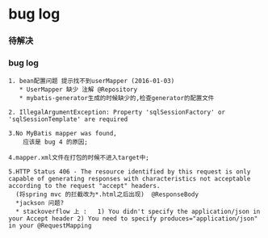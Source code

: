 # bug log


### 待解决


### bug log 

    1. bean配置问题 提示找不到userMapper (2016-01-03)  
       * UserMapper 缺少 注解 @Repository
       * mybatis-generator生成的时候缺少的,检查generator的配置文件

    2. IllegalArgumentException: Property 'sqlSessionFactory' or 'sqlSessionTemplate' are required

    3.No MyBatis mapper was found,
        应该是 bug 4 的原因;

    4.mapper.xml文件在打包的时候不进入target中;

    5.HTTP Status 406 - The resource identified by this request is only capable of generating responses with characteristics not acceptable according to the request "accept" headers.
      (将spring mvc 的拦截改为*.html之后出现)  @ResponseBody
      *jackson 问题?
      * stackoverflow 上 :   1) You didn't specify the application/json in your Accept header 2) You need to specify produces="application/json" in your @RequestMapping

